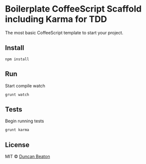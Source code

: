 Boilerplate CoffeeScript Scaffold including Karma for TDD
=========================== 

The most basic CoffeeScript template to start your project.

## Install

    npm install

## Run

Start compile watch

    grunt watch

## Tests

Begin running tests

    grunt karma
    
## License

MIT © [Duncan Beaton](http://dunckr.com)
